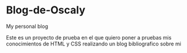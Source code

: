 # Blog-de-Oscaly
My personal blog

Este es un proyecto de prueba en el que quiero poner a pruebas mis conocimientos de HTML y CSS realizando un blog bibliografico sobre mi

